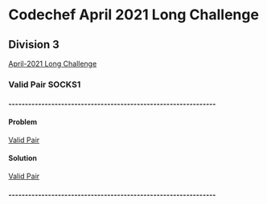 # Codechef April 2021 Long Challenge
 ## Division 3



<a href="https://www.codechef.com/APRIL21C" target="_blank">April-2021 Long Challenge</a>


### Valid Pair SOCKS1

#### ---------------------------------------------------------------
#### Problem
<a href = "https://www.codechef.com/APRIL21C/problems/SOCKS1"> Valid Pair </a>

#### Solution 
<a href="valid_pair.cpp" target="_blank">Valid Pair</a>

#### ---------------------------------------------------------------